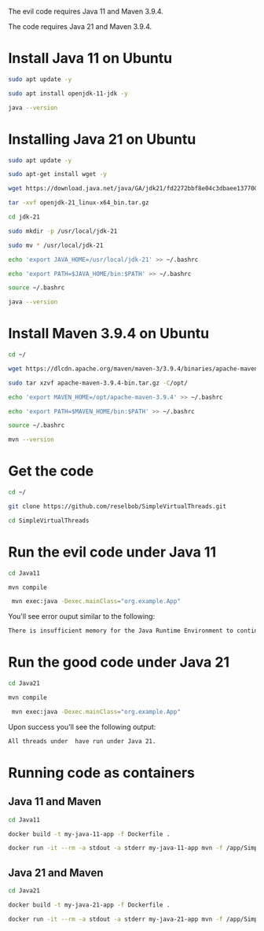 The evil code requires Java 11 and Maven 3.9.4.

The code requires Java 21 and Maven 3.9.4.

# Install Java 11 on Ubuntu

```bash
sudo apt update -y
```

```bash
sudo apt install openjdk-11-jdk -y
```

```bash
java --version
```


# Installing Java 21 on Ubuntu

```bash
sudo apt update -y
```

```bash
sudo apt-get install wget -y
```

```bash
wget https://download.java.net/java/GA/jdk21/fd2272bbf8e04c3dbaee13770090416c/35/GPL/openjdk-21_linux-x64_bin.tar.gz
```

```bash
tar -xvf openjdk-21_linux-x64_bin.tar.gz
```

```bash
cd jdk-21
```

```bash
sudo mkdir -p /usr/local/jdk-21
```

```bash
sudo mv * /usr/local/jdk-21
```

```bash
echo 'export JAVA_HOME=/usr/local/jdk-21' >> ~/.bashrc
```

```bash
echo 'export PATH=$JAVA_HOME/bin:$PATH' >> ~/.bashrc
```

```bash
source ~/.bashrc
```

```bash
java --version
```

# Install Maven 3.9.4 on Ubuntu

```bash
cd ~/
```

```bash
wget https://dlcdn.apache.org/maven/maven-3/3.9.4/binaries/apache-maven-3.9.4-bin.tar.gz
```

```bash
sudo tar xzvf apache-maven-3.9.4-bin.tar.gz -C/opt/
```

```bash
echo 'export MAVEN_HOME=/opt/apache-maven-3.9.4' >> ~/.bashrc
```

```bash
echo 'export PATH=$MAVEN_HOME/bin:$PATH' >> ~/.bashrc
```

```bash
source ~/.bashrc
```

```bash
mvn --version
```

# Get the code

```bash
cd ~/
```

```bash
git clone https://github.com/reselbob/SimpleVirtualThreads.git
```

```bash
cd SimpleVirtualThreads
```

# Run the evil code under Java 11

```bash
cd Java11
```

```bash
mvn compile   
```

```bash
 mvn exec:java -Dexec.mainClass="org.example.App"
```

You'll see error ouput similar to the following:

```bash
There is insufficient memory for the Java Runtime Environment to continue.
```

# Run the good code under Java 21

```bash
cd Java21
```

```bash
mvn compile   
```

```bash
 mvn exec:java -Dexec.mainClass="org.example.App" 
```

Upon success you'll see the following output:

```bash
All threads under  have run under Java 21.
```

# Running code as containers

## Java 11 and Maven

```bash
cd Java11
```

```bash
docker build -t my-java-11-app -f Dockerfile .
```

```bash
docker run -it --rm -a stdout -a stderr my-java-11-app mvn -f /app/SimpleVirtualThreads/Java11/pom.xml  exec:java -Dexec.mainClass="org.example.App"
```

## Java 21 and Maven

```bash
cd Java21
```

```bash
docker build -t my-java-21-app -f Dockerfile .
```

```bash
docker run -it --rm -a stdout -a stderr my-java-21-app mvn -f /app/SimpleVirtualThreads/Java21/pom.xml  exec:java -Dexec.mainClass="org.example.App"
```

